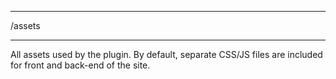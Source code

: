 ******************************************************************************
/assets
******************************************************************************

All assets used by the plugin. By default, separate CSS/JS files are included
for front and back-end of the site.
